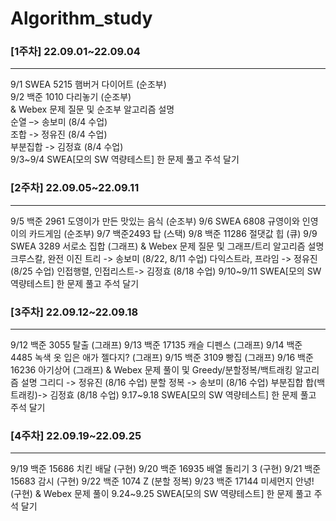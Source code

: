 # Algorithm_study

### [1주차] 22.09.01~22.09.04
***
9/1 SWEA 5215 햄버거 다이어트 (순조부)   
9/2 백준 1010 다리놓기 (순조부)   
 & Webex 문제 질문 및 순조부 알고리즘 설명   
  순열 –> 송보미 (8/4 수업)   
  조합 -> 정유진 (8/4 수업)   
  부분집합 -> 김정효 (8/4 수업)   
9/3~9/4 SWEA[모의 SW 역량테스트] 한 문제 풀고 주석 달기   

### [2주차] 22.09.05~22.09.11
***
9/5 백준 2961 도영이가 만든 맛있는 음식 (순조부)
9/6 SWEA 6808 규영이와 인영이의 카드게임 (순조부) 
9/7 백준2493 탑 (스택)
9/8 백준 11286 절댓값 힙 (큐)
9/9 SWEA 3289 서로소 집합 (그래프)
& Webex 문제 질문 및 그래프/트리 알고리즘 설명
크루스칼, 완전 이진 트리 -> 송보미 (8/22, 8/11 수업)
  다익스트라, 프라임 -> 정유진 (8/25 수업)
  인접행렬, 인접리스트-> 김정효 (8/18 수업)
9/10~9/11 SWEA[모의 SW 역량테스트] 한 문제 풀고 주석 달기

### [3주차] 22.09.12~22.09.18
***
9/12 백준 3055 탈출 (그래프)
9/13 백준 17135 캐슬 디펜스 (그래프)
9/14 백준 4485 녹색 옷 입은 애가 젤다지? (그래프)
9/15 백준 3109 빵집 (그래프)
9/16 백준 16236 아기상어 (그래프)
& Webex 문제 풀이 및 Greedy/분할정복/백트래킹 알고리즘 설명
그리디 -> 정유진 (8/16 수업)
분할 정복 -> 송보미 (8/16 수업)
부분집합 합(백트래킹)-> 김정효 (8/18 수업)
9.17~9.18 SWEA[모의 SW 역량테스트] 한 문제 풀고 주석 달기

### [4주차] 22.09.19~22.09.25
***
9/19 백준 15686 치킨 배달 (구현)
9/20 백준 16935 배열 돌리기 3 (구현)
9/21 백준 15683 감시 (구현)
9/22 백준 1074 Z (분할 정복)
9/23 백준 17144 미세먼지 안녕! (구현)
& Webex 문제 풀이
9.24~9.25 SWEA[모의 SW 역량테스트] 한 문제 풀고 주석 달기
